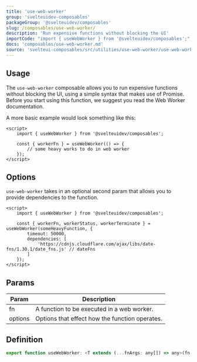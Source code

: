 ```yaml
---
title: 'use-web-worker'
group: 'svelteuidev-composables'
packageGroup: '@svelteuidev/composables'
slug: /composables/use-web-worker/
description: 'Run expensive functions without blocking the UI'
importCode: "import { useWebWorker } from '@svelteuidev/composables';"
docs: 'composables/use-web-worker.md'
source: 'svelteui-composables/src/utilities/use-web-worker/use-web-worker.ts'
---
```


<script lang='ts'>
    import { Demo, ComposableDemos } from '@svelteuidev/demos';
</script>

## Usage

The `use-web-worker` composable allows you to run expensive functions without blocking the UI, using a simple syntax that makes use of Promise. Before you start using this function, we suggest you read the Web Worker documentation.

<Demo demo={ComposableDemos.useWebWorkerDemo.usage} />

A more basic example would look something like this:

```svelte
<script>
	import { useWebWorker } from '@svelteuidev/composables';

	const { workerFn } = useWebWorker(() => {
		// some heavy works to do in web worker
	});
</script>
```

## Options

`use-web-worker` takes in an optional second param that allows you to provide dependencies to the function.

```svelte
<script>
	import { useWebWorker } from '@svelteuidev/composables';

	const { workerFn, workerStatus, workerTerminate } = useWebWorker(someHeavyFunction, {
		timeout: 50000,
		dependencies: [
			'https://cdnjs.cloudflare.com/ajax/libs/date-fns/1.30.1/date_fns.js' // dateFns
		]
	});
</script>
```

## Params

| Param   | Description                                    |
| ------- | ---------------------------------------------- |
| fn      | A function to be executed in a web worker.     |
| options | Options that effect how the function operates. |

## Definition

```js
export function useWebWorker: <T extends (...fnArgs: any[]) => any>(fn: T, options?: WebWorkerOptions) => UseWebWorkerReturn
```
